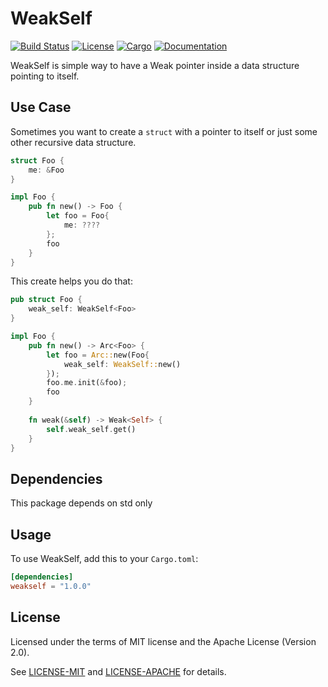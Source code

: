 # WeakSelf
 
[![Build Status](https://travis-ci.org/eun-ice/weak-self.svg?branch=master)](https://travis-ci.org/eun-ice/weak-self)
[![License](https://img.shields.io/badge/license-MIT%2FApache--2.0-blue.svg)](https://github.com/eun-ice/weak-self)
[![Cargo](https://img.shields.io/crates/v/weak-self.svg)](https://crates.io/crates/weak-self)
[![Documentation](https://docs.rs/weak-self/badge.svg)](https://docs.rs/weak-self)

WeakSelf is simple way to have a Weak pointer inside a data structure pointing to itself.


## Use Case


Sometimes you want to create a ```struct``` with a pointer to itself or just some other recursive data structure.


```rust
struct Foo {
    me: &Foo
}

impl Foo {
    pub fn new() -> Foo {
        let foo = Foo{
            me: ????
        };
        foo
    }
}

```

This create helps you do that: 

```rust
pub struct Foo {
    weak_self: WeakSelf<Foo>
}

impl Foo {
    pub fn new() -> Arc<Foo> {
        let foo = Arc::new(Foo{
            weak_self: WeakSelf::new()
        });
        foo.me.init(&foo);
        foo
    }
    
    fn weak(&self) -> Weak<Self> {
        self.weak_self.get()
    }
}

```



## Dependencies

This package depends on std only

## Usage

To use WeakSelf, add this to your `Cargo.toml`:

```toml
[dependencies]
weakself = "1.0.0"
```


## License

Licensed under the terms of MIT license and the Apache License (Version 2.0).

See [LICENSE-MIT](LICENSE-MIT) and [LICENSE-APACHE](LICENSE-APACHE) for details.

